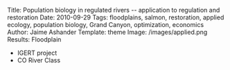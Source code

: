 Title: Population biology in regulated rivers -- application to regulation and restoration
Date: 2010-09-29
Tags: floodplains, salmon, restoration, applied ecology, population biology, Grand Canyon, optimization, economics
Author: Jaime Ashander
Template: theme 
Image: /images/applied.png
Results: Floodplain

* IGERT project
* CO River Class

